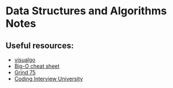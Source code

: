 # Data Structures and Algorithms Notes
## Useful resources:
- [visualgo](https://visualgo.net/en) 
- [Big-O cheat sheet](https://www.bigocheatsheet.com/)
- [Grind 75](https://www.techinterviewhandbook.org/grind75)
- [Coding Interview University](https://github.com/jwasham/coding-interview-university)
